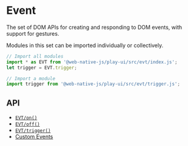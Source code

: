 # Event

The set of DOM APIs for creating and responding to DOM events, with support for gestures.

Modules in this set can be imported individually or collectively.

```javascript
// Import all modules
import * as EVT from '@web-native-js/play-ui/src/evt/index.js';
let trigger = EVT.trigger;

// Import a module
import trigger from '@web-native-js/play-ui/src/evt/trigger.js';
```

## API

* [`EVT/on()`](on.md)
* [`EVT/off()`](off.md)
* [`EVT/trigger()`](trigger.md)
* [Custom Events](custom-events.md)

